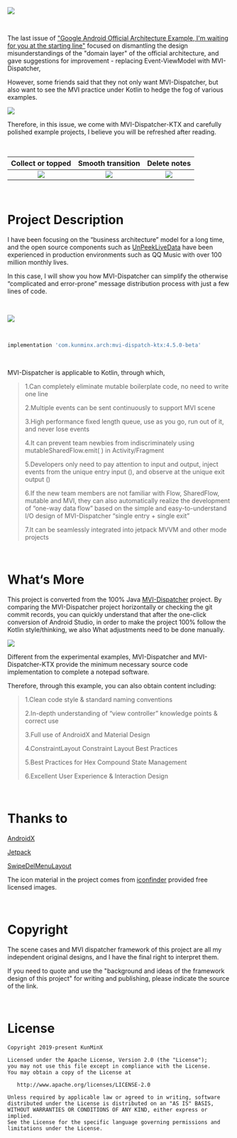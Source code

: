 ![](https://tva1.sinaimg.cn/large/e6c9d24ely1h3vz58k6asj218r0u0jwr.jpg)

&nbsp;

The last issue of ["Google Android Official Architecture Example, I'm waiting for you at the starting line"](https://medium.com/@kunminx/google-android-official-architecture-example-i-am-waiting-for-you-at-the-starting-line-b4752d97f283) focused on dismantling the design misunderstandings of the "domain layer" of the official architecture, and gave suggestions for improvement - replacing Event-ViewModel with MVI-Dispatcher,

However, some friends said that they not only want MVI-Dispatcher, but also want to see the MVI practice under Kotlin to hedge the fog of various examples.

![](https://tva1.sinaimg.cn/large/e6c9d24ely1h48npkl348j214a07gaaq.jpg)

Therefore, in this issue, we come with MVI-Dispatcher-KTX and carefully polished example projects, I believe you will be refreshed after reading.

&nbsp;

|                      Collect or topped                       |                      Smooth transition                       |                         Delete notes                         |
| :----------------------------------------------------------: | :----------------------------------------------------------: | :----------------------------------------------------------: |
| ![](https://tva1.sinaimg.cn/large/e6c9d24ely1h3vup9ck57g20u01o0hbm.gif) | ![](https://tva1.sinaimg.cn/large/e6c9d24ely1h3vupfbex2g20u01o0qv6.gif) | ![](https://tva1.sinaimg.cn/large/e6c9d24ely1h3vuplwiuqg20u01o0x2t.gif) |

&nbsp;

# Project Description

I have been focusing on the “business architecture” model for a long time, and the open source components such as [UnPeekLiveData](https://github.com/KunMinX/UnPeek-LiveData) have been experienced in production environments such as QQ Music with over 100 million monthly lives.

In this case, I will show you how MVI-Dispatcher can simplify the otherwise “complicated and error-prone” message distribution process with just a few lines of code.

&nbsp;

![](https://tva1.sinaimg.cn/large/e6c9d24ely1h48ol0bwenj219c0q5af0.jpg)

&nbsp;

```Groovy
implementation 'com.kunminx.arch:mvi-dispatch-ktx:4.5.0-beta'
```

&nbsp;

MVI-Dispatcher is applicable to Kotlin, through which,

> 1.Can completely eliminate mutable boilerplate code, no need to write one line
>
> 2.Multiple events can be sent continuously to support MVI scene
>
> 3.High performance fixed length queue, use as you go, run out of it, and never lose events
>
> 4.It can prevent team newbies from indiscriminately using mutableSharedFlow.emit( ) in Activity/Fragment
>
> 5.Developers only need to pay attention to input and output, inject events from the unique entry input (), and observe at the unique exit output ()
>
> 6.If the new team members are not familiar with Flow, SharedFlow, mutable and MVI, they can also automatically realize the development of “one-way data flow” based on the simple and easy-to-understand I/O design of MVI-Dispatcher “single entry + single exit”
>
> 7.It can be seamlessly integrated into jetpack MVVM and other mode projects

&nbsp;

# What‘s More

This project is converted from the 100% Java [MVI-Dispatcher](https://github.com/KunMinX/MVI-Dispatcher) project. By comparing the MVI-Dispatcher project horizontally or checking the git commit records, you can quickly understand that after the one-click conversion of Android Studio, in order to make the project 100% follow the Kotlin style/thinking, we also What adjustments need to be done manually.

![](https://tva1.sinaimg.cn/large/e6c9d24ely1h48o423017j210i0u0djm.jpg)

Different from the experimental examples, MVI-Dispatcher and MVI-Dispatcher-KTX provide the minimum necessary source code implementation to complete a notepad software.

Therefore, through this example, you can also obtain content including:

> 1.Clean code style & standard naming conventions
>
> 2.In-depth understanding of “view controller” knowledge points & correct use
>
> 3.Full use of AndroidX and Material Design
>
> 4.ConstraintLayout Constraint Layout Best Practices
>
> 5.Best Practices for Hex Compound State Management
>
> 6.Excellent User Experience & Interaction Design

&nbsp;

# Thanks to

[AndroidX](https://developer.android.google.cn/jetpack/androidx)

[Jetpack](https://developer.android.google.cn/jetpack/)

[SwipeDelMenuLayout](https://github.com/mcxtzhang/SwipeDelMenuLayout)

The icon material in the project comes from [iconfinder](https://www.iconfinder.com/) provided free licensed images.

&nbsp;

# Copyright

The scene cases and MVI dispatcher framework of this project are all my independent original designs, and I have the final right to interpret them.

If you need to quote and use the "background and ideas of the framework design of this project" for writing and publishing, please indicate the source of the link.

&nbsp;

# License

```
Copyright 2019-present KunMinX

Licensed under the Apache License, Version 2.0 (the "License");
you may not use this file except in compliance with the License.
You may obtain a copy of the License at

   http://www.apache.org/licenses/LICENSE-2.0

Unless required by applicable law or agreed to in writing, software
distributed under the License is distributed on an "AS IS" BASIS,
WITHOUT WARRANTIES OR CONDITIONS OF ANY KIND, either express or implied.
See the License for the specific language governing permissions and
limitations under the License.
```

